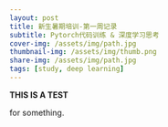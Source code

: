 ```yaml
---
layout: post
title: 新生暑期培训-第一周记录
subtitle: Pytorch代码训练 & 深度学习思考
cover-img: /assets/img/path.jpg
thumbnail-img: /assets/img/thumb.png
share-img: /assets/img/path.jpg
tags: [study, deep learning]
---
```


**THIS IS A TEST**

for something.
